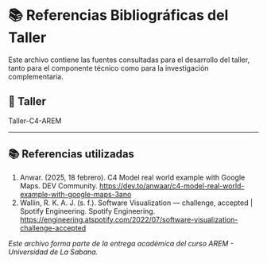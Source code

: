 # 📚 Referencias Bibliográficas del Taller

Este archivo contiene las fuentes consultadas para el desarrollo del taller, tanto para el componente técnico como para la investigación complementaria.

## 🔖 Taller
Taller-C4-AREM

---

## 📚 Referencias utilizadas

1. Anwar. (2025, 18 febrero). C4 Model real world example with Google Maps. DEV Community. https://dev.to/anwaar/c4-model-real-world-example-with-google-maps-3ano
2. Wallin, R. K. A. J. (s. f.). Software Visualization — challenge, accepted | Spotify Engineering. Spotify Engineering. https://engineering.atspotify.com/2022/07/software-visualization-challenge-accepted

_Este archivo forma parte de la entrega académica del curso AREM - Universidad de La Sabana._
